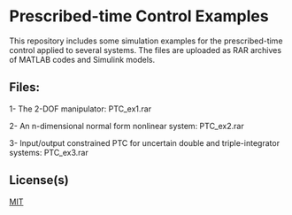 # Prescribed-time Control Examples

This repository includes some simulation examples for the prescribed-time control applied to several systems. The files are uploaded as RAR archives of MATLAB codes and Simulink models. 

## Files:

1- The 2-DOF manipulator: PTC_ex1.rar

2- An n-dimensional normal form nonlinear system: PTC_ex2.rar

3- Input/output constrained PTC for uncertain double and triple-integrator systems: PTC_ex3.rar


## License(s)

[MIT](https://choosealicense.com/licenses/mit/)
